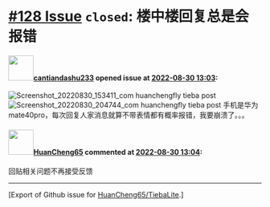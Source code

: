 # [\#128 Issue](https://github.com/HuanCheng65/TiebaLite/issues/128) `closed`: 楼中楼回复总是会报错

#### <img src="https://avatars.githubusercontent.com/u/112489307?v=4" width="50">[cantiandashu233](https://github.com/cantiandashu233) opened issue at [2022-08-30 13:03](https://github.com/HuanCheng65/TiebaLite/issues/128):

![Screenshot_20220830_153411_com huanchengfly tieba post](https://user-images.githubusercontent.com/112489307/187443649-c652e48d-863e-44d7-b236-deb5fe0c1cd7.jpg)
![Screenshot_20220830_204744_com huanchengfly tieba post](https://user-images.githubusercontent.com/112489307/187443737-5963dd35-d1e8-4ddc-8cd7-2dd8c9171dbd.jpg)
手机是华为mate40pro，每次回复人家消息就算不带表情都有概率报错，我要崩溃了。。。

#### <img src="https://avatars.githubusercontent.com/u/22636177?u=5e5e656c62ba51f1661d80a6a0fd9ec098e5023b&v=4" width="50">[HuanCheng65](https://github.com/HuanCheng65) commented at [2022-08-30 13:04](https://github.com/HuanCheng65/TiebaLite/issues/128#issuecomment-1231640149):

回贴相关问题不再接受反馈


-------------------------------------------------------------------------------



[Export of Github issue for [HuanCheng65/TiebaLite](https://github.com/HuanCheng65/TiebaLite).]
